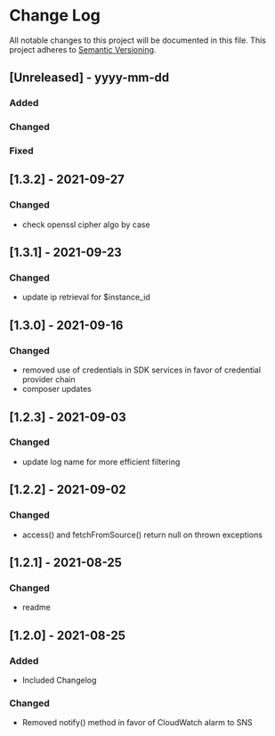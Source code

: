 # Change Log
All notable changes to this project will be documented in this file.
This project adheres to [Semantic Versioning](http://semver.org/).

## [Unreleased] - yyyy-mm-dd
### Added
### Changed
### Fixed

## [1.3.2] - 2021-09-27
### Changed
- check openssl cipher algo by case

## [1.3.1] - 2021-09-23
### Changed
- update ip retrieval for $instance_id

## [1.3.0] - 2021-09-16
### Changed
- removed use of credentials in SDK services in favor of credential provider chain
- composer updates

## [1.2.3] - 2021-09-03
### Changed
- update log name for more efficient filtering

## [1.2.2] - 2021-09-02
### Changed
- access() and fetchFromSource() return null on thrown exceptions

## [1.2.1] - 2021-08-25
### Changed
- readme

## [1.2.0] - 2021-08-25
### Added
- Included Changelog

### Changed
- Removed notify() method in favor of CloudWatch alarm to SNS